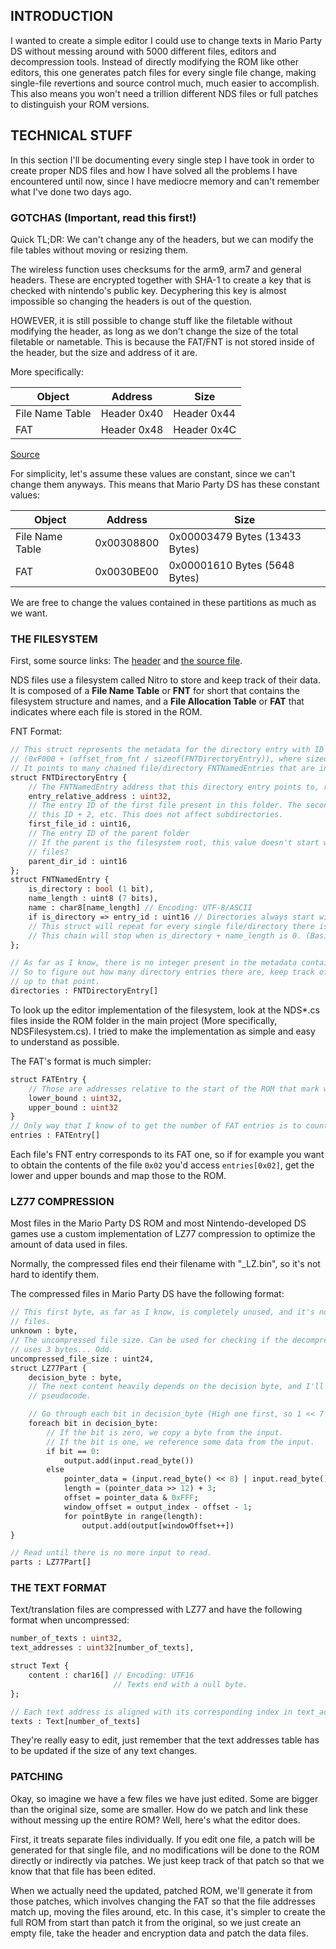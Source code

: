 ## INTRODUCTION
I wanted to create a simple editor I could use to change texts in Mario Party DS without messing around
with 5000 different files, editors and decompression tools.
Instead of directly modifying the ROM like other editors, this one generates patch files for every single
file change, making single-file revertions and source control much, much easier to accomplish. This also
means you won't need a trillion different NDS files or full patches to distinguish your ROM versions.

## TECHNICAL STUFF
In this section I'll be documenting every single step I have took in order to create proper NDS files
and how I have solved all the problems I have encountered until now, since I have mediocre memory and
can't remember what I've done two days ago.

### GOTCHAS (Important, read this first!)
Quick TL;DR: We can't change any of the headers, but we can modify the file tables without moving or resizing them.

The wireless function uses checksums for the arm9, arm7 and general headers. These are encrypted together
with SHA-1 to create a key that is checked with nintendo's public key. Decyphering this key is almost
impossible so changing the headers is out of the question.

HOWEVER, it is still possible to change stuff like the filetable without modifying the header, as long as
we don't change the size of the total filetable or nametable. This is because the FAT/FNT is not stored
inside of the header, but the size and address of it are.

More specifically:

   Object       |   Address   |  Size
----------------|-------------|-------------
File Name Table | Header 0x40 | Header 0x44
FAT             | Header 0x48 | Header 0x4C

[Source](https://github.com/Roughsketch/mdnds/wiki/NDS-Format)

For simplicity, let's assume these values are constant, since we can't change them anyways. This means that Mario Party DS
has these constant values:

   Object       |   Address   |  Size
----------------|-------------|--------------------------------
File Name Table | 0x00308800  | 0x00003479 Bytes (13433 Bytes)
FAT             | 0x0030BE00  | 0x00001610 Bytes (5648 Bytes)

We are free to change the values contained in these partitions as much as we want.

### THE FILESYSTEM
First, some source links: The [header](http://svn.blea.ch/thdslib/trunk/thdslib/source/arm9/include/nitrofs.h) and [the source file](http://svn.blea.ch/thdslib/trunk/thdslib/source/arm9/source/nitrofs.c).

NDS files use a filesystem called Nitro to store and keep track of their data. It is composed of a **File Name Table** or
**FNT** for short that contains the filesystem structure and names, and a **File Allocation Table** or **FAT** that indicates
where each file is stored in the ROM.

FNT Format:
```protobuf
// This struct represents the metadata for the directory entry with ID
// (0xF000 + (offset_from_fnt / sizeof(FNTDirectoryEntry)), where sizeof(FNTDirectoryEntry) == 8.
// It points to many chained file/directory FNTNamedEntries that are inside of it. The chain ends with a null byte.
struct FNTDirectoryEntry {
    // The FNTNamedEntry address that this directory entry points to, relative to the FNT start.
    entry_relative_address : uint32,
    // The entry ID of the first file present in this folder. The second file has this ID + 1, the third has
    // this ID + 2, etc. This does not affect subdirectories.
    first_file_id : uint16,
    // The entry ID of the parent folder
    // If the parent is the filesystem root, this value doesn't start with 0xF000, and might indicate number of
    // files?
    parent_dir_id : uint16
};
struct FNTNamedEntry {
    is_directory : bool (1 bit),
    name_length : uint8 (7 bits),
    name : char8[name_length] // Encoding: UTF-8/ASCII
    if is_directory => entry_id : uint16 // Directories always start with 0xF000 in their ID
    // This struct will repeat for every single file/directory there is available in the directory.
    // This chain will stop when is_directory + name_length is 0. (Basically, it ends in a null byte.)
};

// As far as I know, there is no integer present in the metadata containing the number of directory entries.
// So to figure out how many directory entries there are, keep track of the first entry relative address and read
// up to that point.
directories : FNTDirectoryEntry[]
```
To look up the editor implementation of the filesystem, look at the NDS*.cs files inside the ROM folder in the
main project (More specifically, NDSFilesystem.cs). I tried to make the implementation as simple and easy to
understand as possible.

The FAT's format is much simpler:
```protobuf
struct FATEntry {
    // Those are addresses relative to the start of the ROM that mark where an entry's data starts and ends.
    lower_bound : uint32,
    upper_bound : uint32
}
// Only way that I know of to get the number of FAT entries is to count the number of files in the FNT.
entries : FATEntry[]
```
Each file's FNT entry corresponds to its FAT one, so if for example you want to obtain the contents of
the file `0x02` you'd access `entries[0x02]`, get the lower and upper bounds and map those to the ROM.

### LZ77 COMPRESSION
Most files in the Mario Party DS ROM and most Nintendo-developed DS games use a custom implementation
of LZ77 compression to optimize the amount of data used in files.

Normally, the compressed files end their filename with "_LZ.bin", so it's not hard to identify them.

The compressed files in Mario Party DS have the following format:
```protobuf
// This first byte, as far as I know, is completely unused, and it's not consistent between different
// files.
unknown : byte,
// The uncompressed file size. Can be used for checking if the decompression went right. And yes, it
// uses 3 bytes... Odd.
uncompressed_file_size : uint24,
struct LZ77Part {
    decision_byte : byte,
    // The next content heavily depends on the decision byte, and I'll represent it with some
    // pseudocode.

    // Go through each bit in decision_byte (High one first, so 1 << 7 to 1 << 0)
    foreach bit in decision_byte:
        // If the bit is zero, we copy a byte from the input.
        // If the bit is one, we reference some data from the input.
        if bit == 0:
            output.add(input.read_byte())
        else
            pointer_data = (input.read_byte() << 8) | input.read_byte();
            length = (pointer_data >> 12) + 3;
            offset = pointer_data & 0xFFF;
            window_offset = output_index - offset - 1;
            for pointByte in range(length):
                output.add(output[windowOffset++])
}

// Read until there is no more input to read.
parts : LZ77Part[]
```

### THE TEXT FORMAT
Text/translation files are compressed with LZ77 and have the following format when uncompressed:
```protobuf
number_of_texts : uint32,
text_addresses : uint32[number_of_texts],

struct Text {
    content : char16[] // Encoding: UTF16
                       // Texts end with a null byte.
};

// Each text address is aligned with its corresponding index in text_addresses
texts : Text[number_of_texts]
```
They're really easy to edit, just remember that the text addresses table has to be updated if the size of any text changes.

### PATCHING
Okay, so imagine we have a few files we have just edited. Some are bigger than the original size, some are smaller. How do we
patch and link these without messing up the entire ROM? Well, here's what the editor does.

First, it treats separate files individually. If you edit one file, a patch will be generated for that single file, and no
modifications will be done to the ROM directly or indirectly via patches. We just keep track of that patch so that we know
that that file has been edited.

When we actually need the updated, patched ROM, we'll generate it from those patches, which involves changing the FAT so
that the file addresses match up, moving the files around, etc. In this case, it's simpler to create the full ROM from
start than patch it from the original, so we just create an empty file, take the header and encryption data and patch the
data files.

